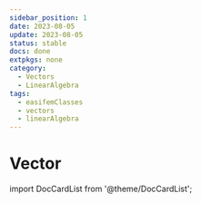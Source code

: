 ```yaml
---
sidebar_position: 1
date: 2023-08-05 
update: 2023-08-05 
status: stable
docs: done
extpkgs: none
category: 
  - Vectors
  - LinearAlgebra
tags: 
  - easifemClasses
  - vectors
  - linearAlgebra
---
```


# Vector

import DocCardList from '@theme/DocCardList';

<DocCardList />

